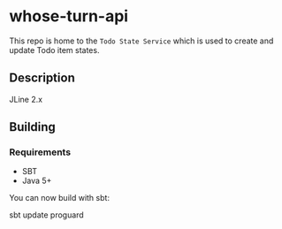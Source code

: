 # whose-turn-api
This repo is home to the `Todo State Service` which is used to create and update Todo item states.

Description
-----------

JLine 2.x

Building
--------

### Requirements

* SBT
* Java 5+

You can now build with sbt:

  sbt update proguard

